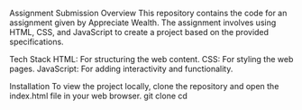 Assignment Submission
Overview
This repository contains the code for an assignment given by Appreciate Wealth. The assignment involves using HTML, CSS, and JavaScript to create a project based on the provided specifications.

Tech Stack
HTML: For structuring the web content.
CSS: For styling the web pages.
JavaScript: For adding interactivity and functionality.

Installation
To view the project locally, clone the repository and open the index.html file in your web browser.
git clone <repository-url>
cd <repository-directory>


